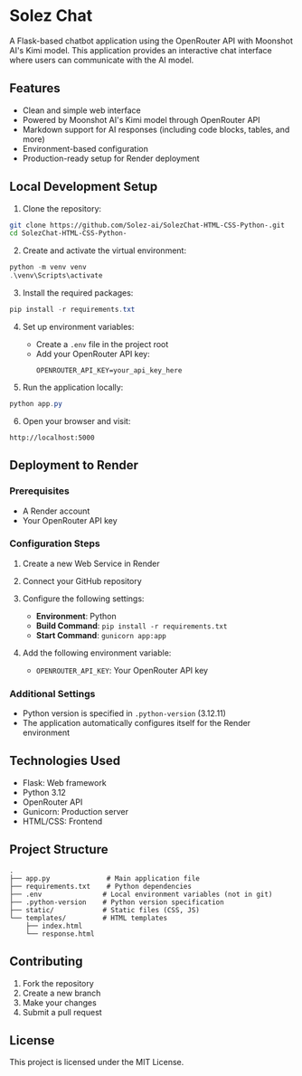 # Solez Chat

A Flask-based chatbot application using the OpenRouter API with Moonshot AI's Kimi model. This application provides an interactive chat interface where users can communicate with the AI model.

## Features

- Clean and simple web interface
- Powered by Moonshot AI's Kimi model through OpenRouter API
- Markdown support for AI responses (including code blocks, tables, and more)
- Environment-based configuration
- Production-ready setup for Render deployment

## Local Development Setup

1. Clone the repository:
```bash
git clone https://github.com/Solez-ai/SolezChat-HTML-CSS-Python-.git
cd SolezChat-HTML-CSS-Python-
```

2. Create and activate the virtual environment:
```powershell
python -m venv venv
.\venv\Scripts\activate
```

3. Install the required packages:
```powershell
pip install -r requirements.txt
```

4. Set up environment variables:
   - Create a `.env` file in the project root
   - Add your OpenRouter API key:
     ```
     OPENROUTER_API_KEY=your_api_key_here
     ```

5. Run the application locally:
```powershell
python app.py
```

6. Open your browser and visit:
```
http://localhost:5000
```

## Deployment to Render

### Prerequisites
- A Render account
- Your OpenRouter API key

### Configuration Steps

1. Create a new Web Service in Render
2. Connect your GitHub repository
3. Configure the following settings:
   - **Environment**: Python
   - **Build Command**: `pip install -r requirements.txt`
   - **Start Command**: `gunicorn app:app`

4. Add the following environment variable:
   - `OPENROUTER_API_KEY`: Your OpenRouter API key

### Additional Settings
- Python version is specified in `.python-version` (3.12.11)
- The application automatically configures itself for the Render environment

## Technologies Used

- Flask: Web framework
- Python 3.12
- OpenRouter API
- Gunicorn: Production server
- HTML/CSS: Frontend

## Project Structure

```
.
├── app.py              # Main application file
├── requirements.txt    # Python dependencies
├── .env               # Local environment variables (not in git)
├── .python-version    # Python version specification
├── static/            # Static files (CSS, JS)
└── templates/         # HTML templates
    ├── index.html
    └── response.html
```

## Contributing

1. Fork the repository
2. Create a new branch
3. Make your changes
4. Submit a pull request

## License

This project is licensed under the MIT License.
